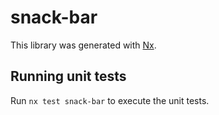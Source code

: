 # snack-bar

This library was generated with [Nx](https://nx.dev).

## Running unit tests

Run `nx test snack-bar` to execute the unit tests.
